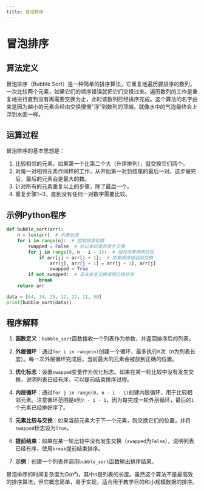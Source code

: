 ```yaml
---
title: 冒泡排序
---
```


# 冒泡排序

## 算法定义

冒泡排序（Bubble Sort）是一种简单的排序算法，它重复地遍历要排序的数列，一次比较两个元素，如果它们的顺序错误就把它们交换过来。遍历数列的工作是重复地进行直到没有再需要交换为止，此时该数列已经排序完成。这个算法的名字由来是因为越小的元素会经由交换慢慢"浮"到数列的顶端，就像水中的气泡最终会上浮到水面一样。

## 运算过程

冒泡排序的基本思想是：
1. 比较相邻的元素。如果第一个比第二个大（升序排列），就交换它们两个。
2. 对每一对相邻元素作同样的工作，从开始第一对到结尾的最后一对。这步做完后，最后的元素会是最大的数。
3. 针对所有的元素重复以上的步骤，除了最后一个。
4. 重复步骤1~3，直到没有任何一对数字需要比较。

## 示例Python程序

```python
def bubble_sort(arr):
    n = len(arr)  # 列表长度
    for i in range(n):  # 控制排序轮数
        swapped = False  # 标记本轮是否发生交换
        for j in range(0, n - i - 1):  # 相邻元素两两比较
            if arr[j] > arr[j + 1]:  # 如果顺序错误则交换
                arr[j], arr[j + 1] = arr[j + 1], arr[j]
                swapped = True
        if not swapped:  # 若未发生交换说明已排好序
            break
    return arr

data = [64, 34, 25, 12, 22, 11, 90]
print(bubble_sort(data))
```

## 程序解释

1. **函数定义**：`bubble_sort`函数接收一个列表作为参数，并返回排序后的列表。

2. **外层循环**：通过`for i in range(n)`创建一个循环，最多执行n次（n为列表长度）。每一次外层循环完成后，当前最大的元素会被放到正确的位置。

3. **优化标志**：设置`swapped`变量作为优化标志。如果在某一轮比较中没有发生交换，说明列表已经有序，可以提前结束排序过程。

4. **内层循环**：通过`for j in range(0, n - i - 1)`创建内层循环，用于比较相邻元素。注意循环范围是`0`到`n - i - 1`，因为每完成一轮外层循环，最后的`i`个元素已经排好序了。

5. **元素比较与交换**：如果当前元素大于下一个元素，则交换它们的位置，并将`swapped`标志设为`True`。

6. **提前结束**：如果在某一轮比较中没有发生交换（`swapped`为`False`），说明列表已经有序，使用`break`提前结束排序。

7. **示例**：创建一个列表并调用`bubble_sort`函数输出排序结果。

冒泡排序的时间复杂度为O(n²)，其中n是列表的长度。虽然这个算法不是最高效的排序算法，但它概念简单，易于实现，适合用于教学目的和小规模数据的排序。

